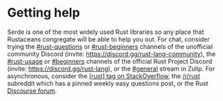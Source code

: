 # Getting help

Serde is one of the most widely used Rust libraries so any place that Rustaceans
congregate will be able to help you out. For chat, consider trying the
[#rust-questions] or [#rust-beginners] channels of the unofficial community
Discord (invite: <https://discord.gg/rust-lang-community>), the [#rust-usage] or
[#beginners] channels of the official Rust Project Discord (invite:
<https://discord.gg/rust-lang>), or the [#general][zulip] stream in Zulip. For
asynchronous, consider the [\[rust\] tag on StackOverflow][stackoverflow], the
[/r/rust] subreddit which has a pinned weekly easy questions post, or the Rust
[Discourse forum][discourse].

[#rust-questions]: https://discord.com/channels/273534239310479360/274215136414400513
[#rust-beginners]: https://discord.com/channels/273534239310479360/273541522815713281
[#rust-usage]: https://discord.com/channels/442252698964721669/443150878111694848
[#beginners]: https://discord.com/channels/442252698964721669/448238009733742612
[zulip]: https://rust-lang.zulipchat.com/#narrow/stream/122651-general
[stackoverflow]: https://stackoverflow.com/questions/tagged/rust
[/r/rust]: https://www.reddit.com/r/rust
[discourse]: https://users.rust-lang.org
